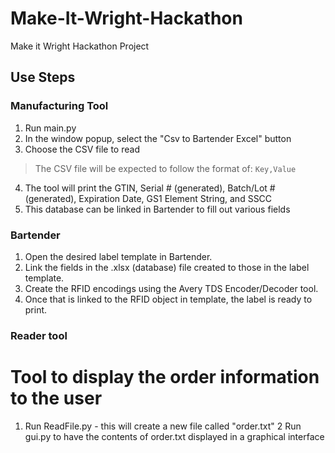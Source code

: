 # Make-It-Wright-Hackathon
Make it Wright Hackathon Project

## Use Steps
### Manufacturing Tool
1. Run main.py
2. In the window popup, select the "Csv to Bartender Excel" button
3. Choose the CSV file to read
> The CSV file will be expected to follow the format of:
```Key,Value```

4. The tool will print the GTIN, Serial # (generated), Batch/Lot # (generated), Expiration Date, GS1 Element String, and SSCC
5. This database can be linked in Bartender to fill out various fields

### Bartender
1. Open the desired label template in Bartender.
2. Link the fields in the .xlsx (database) file created to those in the label template.
3. Create the RFID encodings using the Avery TDS Encoder/Decoder tool.
4. Once that is linked to the RFID object in template, the label is ready to print.

### Reader tool
# Tool to display the order information to the user
1. Run ReadFile.py - this will create a new file called "order.txt"
2 Run gui.py to have the contents of order.txt displayed in a graphical interface
